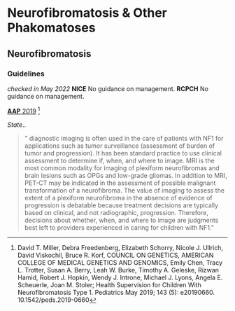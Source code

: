 # Neurofibromatosis & Other Phakomatoses  

## Neurofibromatosis 

### Guidelines  
*checked in May 2022*
**NICE** No guidance on management. 
**RCPCH** No guidance on management.  

[**AAP** 2019](../papers/nf_aap2019.pdf) [^1] 
[^1]: David T. Miller, Debra Freedenberg, Elizabeth Schorry, Nicole J. Ullrich, David Viskochil, Bruce R. Korf, COUNCIL ON GENETICS, AMERICAN COLLEGE OF MEDICAL GENETICS AND GENOMICS, Emily Chen, Tracy L. Trotter, Susan A. Berry, Leah W. Burke, Timothy A. Geleske, Rizwan Hamid, Robert J. Hopkin, Wendy J. Introne, Michael J. Lyons, Angela E. Scheuerle, Joan M. Stoler; Health Supervision for Children With Neurofibromatosis Type 1. Pediatrics May 2019; 143 (5): e20190660. 10.1542/peds.2019-0660

*State*..
> " diagnostic imaging is often used in the care of patients with NF1 for applications such as tumor surveillance (assessment of burden of tumor and progression). It has been standard practice to use clinical assessment to determine if, when, and where to image. MRI is the most common modality for imaging of plexiform neurofibromas and brain lesions such as OPGs and low-grade gliomas. In addition to MRI, PET-CT may be indicated in the assessment of possible malignant transformation of a neurofibroma. The value of imaging to assess the extent of a plexiform neurofibroma in the absence of evidence of progression is debatable because treatment decisions are typically based on clinical, and not radiographic, progression. Therefore, decisions about whether, when, and where to image are judgments best left to providers experienced in caring for children with NF1."


